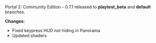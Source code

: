 Portal 2: Community Edition - 0.7.1 released to **playtest_beta** and **default** branches.

__Changes__:
- Fixed keypress HUD not hiding in Panorama
- Updated shaders
